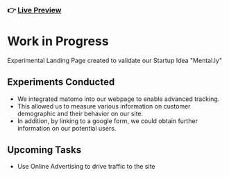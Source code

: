 ### 👉 [Live Preview](https://fabian-gubler.github.io/)

# Work in Progress
Experimental Landing Page created to validate our Startup Idea "Mental.ly" 

## Experiments Conducted
- We integrated matomo into our webpage to enable advanced tracking. 
- This allowed us to measure various information on customer demographic and their behavior on our site.
- In addition, by linking to a google form, we could obtain further information on our potential users.

## Upcoming Tasks
- Use Online Advertising to drive traffic to the site
